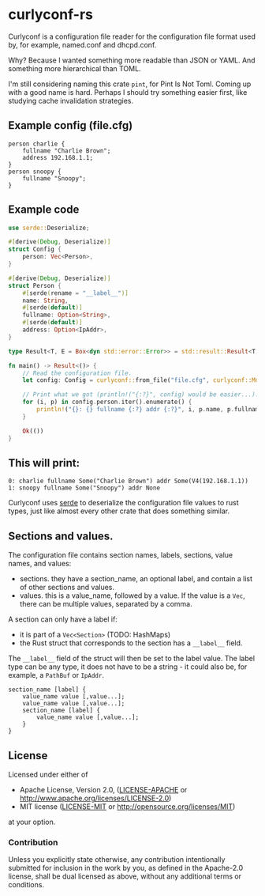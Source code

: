 # curlyconf-rs

Curlyconf is a configuration file reader for the configuration
file format used by, for example, named.conf and dhcpd.conf.

Why? Because I wanted something more readable than JSON or YAML.
And something more hierarchical than TOML.

I'm still considering naming this crate `pint`, for Pint Is Not Toml.
Coming up with a good name is hard. Perhaps I should try something
easier first, like studying cache invalidation strategies.

## Example config (file.cfg)

```text
person charlie {
	fullname "Charlie Brown";
	address 192.168.1.1;
}
person snoopy {
	fullname "Snoopy";
}
```

## Example code

```rust
use serde::Deserialize;

#[derive(Debug, Deserialize)]
struct Config {
    person: Vec<Person>,
}

#[derive(Debug, Deserialize)]
struct Person {
    #[serde(rename = "__label__")]
    name: String,
    #[serde(default)]
    fullname: Option<String>,
    #[serde(default)]
    address: Option<IpAddr>,
}

type Result<T, E = Box<dyn std::error::Error>> = std::result::Result<T, E>;

fn main() -> Result<()> {
    // Read the configuration file.
    let config: Config = curlyconf::from_file("file.cfg", curlyconf::Mode::Semicolon)?;

    // Print what we got (println!("{:?}", config) would be easier...).
    for (i, p) in config.person.iter().enumerate() {
        println!("{}: {} fullname {:?} addr {:?}", i, p.name, p.fullname, p.addr);
    }

    Ok(())
}
```
## This will print:

	0: charlie fullname Some("Charlie Brown") addr Some(V4(192.168.1.1))
	1: snoopy fullname Some("Snoopy") addr None

Curlyconf uses [serde](https://crates.io/crates/serde) to deserialize the
configuration file values to rust types, just like almost every other
crate that does something similar.

## Sections and values.

The configuration file contains section names, labels, sections, value names, and values:

- sections. they have a section\_name, an optional label, and contain
  a list of other sections and values.
- values. this is a value\_name, followed by a value. If the value is a `Vec`,
  there can be multiple values, separated by a comma.

A section can only have a label if:

- it is part of a `Vec<Section>` (TODO: HashMaps)
- the Rust struct that corresponds to the section has a `__label__` field.

The `__label__` field of the struct will then be set to the label value.
The label type can be any type, it does not have to be a string - it could
also be, for example, a `PathBuf` or `IpAddr`.

```text
section_name [label] {
    value_name value [,value...];
    value_name value [,value...];
    section_name [label] {
        value_name value [,value...];
    }
}
```

## License

Licensed under either of

 * Apache License, Version 2.0, ([LICENSE-APACHE](LICENSE-APACHE) or http://www.apache.org/licenses/LICENSE-2.0)
 * MIT license ([LICENSE-MIT](LICENSE-MIT) or http://opensource.org/licenses/MIT)

at your option.

### Contribution

Unless you explicitly state otherwise, any contribution intentionally submitted
for inclusion in the work by you, as defined in the Apache-2.0 license, shall
be dual licensed as above, without any additional terms or conditions.

